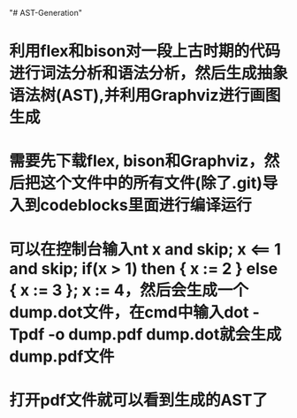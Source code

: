 "# AST-Generation" 
# 利用flex和bison对一段上古时期的代码进行词法分析和语法分析，然后生成抽象语法树(AST),并利用Graphviz进行画图生成
# 需要先下载flex, bison和Graphviz，然后把这个文件中的所有文件(除了.git)导入到codeblocks里面进行编译运行
# 可以在控制台输入nt x and skip; x <== 1 and skip; if(x > 1) then { x := 2 } else { x := 3 }; x := 4，然后会生成一个dump.dot文件，在cmd中输入dot -Tpdf -o dump.pdf dump.dot就会生成dump.pdf文件
# 打开pdf文件就可以看到生成的AST了
